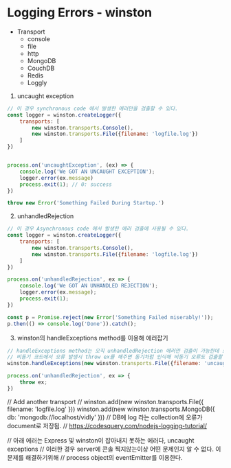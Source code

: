 # Logging Errors - winston

- Transport 
    - console
    - file
    - http 
    - MongoDB
    - CouchDB
    - Redis
    - Loggly

1. uncaught exception
```javascript
// 이 경우 synchronous code 에서 발생한 에러만을 검출할 수 있다.
const logger = winston.createLogger({
    transports: [
        new winston.transports.Console(),
        new winston.transports.File({filename: 'logfile.log'})
    ]
})


process.on('uncaughtException', (ex) => {
    console.log('We GOT AN UNCAUGHT EXCEPTION');
    logger.error(ex.message)
    process.exit(1); // 0: success
})

throw new Error('Something Failed During Startup.')
```

2. unhandledRejection
```javascript
// 이 경우 Asynchronous code 에서 발생한 에러 검출에 사용될 수 있다.
const logger = winston.createLogger({
    transports: [
        new winston.transports.Console(),
        new winston.transports.File({filename: 'logfile.log'})
    ]
})

process.on('unhandledRejection', ex => {
    console.log('We GOT AN UNHANDLED REJECTION');
    logger.error(ex.message);
    process.exit(1);
})

const p = Promise.reject(new Error('Something Failed miserably!'));
p.then(() => console.log('Done')).catch();
```

3. winston의 handleExceptions method를 이용해 에러잡기
```javascript
// handleExceptions method는 오직 unhandledRejection 에러만 검출이 가능한데 트릭을 활용해
// 비동기 코드에서 오류 발생시 throw ex를 해주면 동기처럼 인식해 비동기 오류도 검출할 수 있게된다.
winston.handleExceptions(new winston.transports.File({filename: 'uncaughtException.log'}))

process.on('unhandledRejection', ex => {
    throw ex;
})
```

// Add another transport
// winston.add(new winston.transports.File({ filename: 'logfile.log' }))
winston.add(new winston.transports.MongoDB({ db: 'mongodb://localhost/vidly' }))
// DB에 log 라는 collection에 오류가 document로 저장됨.
// https://codesquery.com/nodejs-logging-tutorial/

// 아래 에러는 Express 및 winston이 잡아내지 못하는 에러다, uncaught exceptions
// 이러한 경우 server에 콘솔 찍지않는이상 어떤 문제인지 알 수 없다. 이 문제를 해결하기위해
// process object의 eventEmitter를 이용한다.
